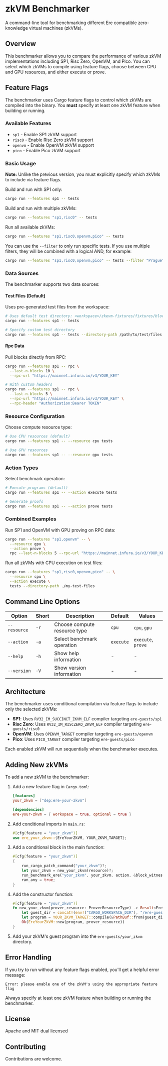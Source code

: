 # zkVM Benchmarker

A command-line tool for benchmarking different Ere compatible zero-knowledge virtual machines (zkVMs).

## Overview

This benchmarker allows you to compare the performance of various zkVM implementations including SP1, Risc Zero, OpenVM, and Pico. You can select which zkVMs to compile using feature flags, choose between CPU and GPU resources, and either execute or prove.

## Feature Flags

The benchmarker uses Cargo feature flags to control which zkVMs are compiled into the binary. You **must** specify at least one zkVM feature when building or running.

### Available Features

- `sp1` - Enable SP1 zkVM support
- `risc0` - Enable Risc Zero zkVM support  
- `openvm` - Enable OpenVM zkVM support
- `pico` - Enable Pico zkVM support

### Basic Usage

**Note:** Unlike the previous version, you must explicitly specify which zkVMs to include via feature flags.

Build and run with SP1 only:

```bash
cargo run --features sp1 -- tests
```

Build and run with multiple zkVMs:

```bash
cargo run --features "sp1,risc0" -- tests
```

Run all available zkVMs:

```bash
cargo run --features "sp1,risc0,openvm,pico" -- tests
```

You can use the `--filter` to only run specific tests. If you use multiple filters, they will be combined 
with a logical AND, for example:
```bash
cargo run --features "sp1,risc0,openvm,pico" -- tests --filter "Prague" --filter "Blockhash"
```

### Data Sources

The benchmarker supports two data sources:

#### Test Files (Default)

Uses pre-generated test files from the workspace:

```bash
# Uses default test directory: <workspace>/zkevm-fixtures/fixtures/blockchain_tests
cargo run --features sp1 -- tests

# Specify custom test directory
cargo run --features sp1 -- tests --directory-path /path/to/test/files
```

#### Rpc Data

Pull blocks directly from RPC:

```bash
cargo run --features sp1 -- rpc \
  --last-n-blocks 10 \
  --rpc-url "https://mainnet.infura.io/v3/YOUR_KEY"

# With custom headers
cargo run --features sp1 -- rpc \
  --last-n-blocks 5 \
  --rpc-url "https://mainnet.infura.io/v3/YOUR_KEY" \
  --rpc-header "Authorization:Bearer TOKEN"
```

### Resource Configuration

Choose compute resource type:

```bash
# Use CPU resources (default)
cargo run --features sp1 -- --resource cpu tests

# Use GPU resources
cargo run --features sp1 -- --resource gpu tests
```

### Action Types

Select benchmark operation:

```bash
# Execute programs (default)
cargo run --features sp1 -- --action execute tests

# Generate proofs
cargo run --features sp1 -- --action prove tests
```

### Combined Examples

Run SP1 and OpenVM with GPU proving on RPC data:

```bash
cargo run --features "sp1,openvm" -- \
  --resource gpu \
  --action prove \
  rpc --last-n-blocks 5 --rpc-url "https://mainnet.infura.io/v3/YOUR_KEY"
```

Run all zkVMs with CPU execution on test files:

```bash
cargo run --features "sp1,risc0,openvm,pico" -- \
  --resource cpu \
  --action execute \
  tests --directory-path ./my-test-files
```

## Command Line Options

| Option | Short | Description | Default | Values |
|--------|-------|-------------|---------|---------|
| `--resource` | `-r` | Choose compute resource type | `cpu` | `cpu`, `gpu` |
| `--action` | `-a` | Select benchmark operation | `execute` | `execute`, `prove` |
| `--help` | `-h` | Show help information | - | - |
| `--version` | `-V` | Show version information | - | - |

## Architecture

The benchmarker uses conditional compilation via feature flags to include only the selected zkVMs:

- **SP1**: Uses `RV32_IM_SUCCINCT_ZKVM_ELF` compiler targeting `ere-guests/sp1`
- **Risc Zero**: Uses `RV32_IM_RISCZERO_ZKVM_ELF` compiler targeting `ere-guests/risc0`  
- **OpenVM**: Uses `OPENVM_TARGET` compiler targeting `ere-guests/openvm`
- **Pico**: Uses `PICO_TARGET` compiler targeting `ere-guests/pico`

Each enabled zkVM will run sequentially when the benchmarker executes.

## Adding New zkVMs

To add a new zkVM to the benchmarker:

1. Add a new feature flag in `Cargo.toml`:

   ```toml
   [features]
   your_zkvm = ["dep:ere-your-zkvm"]

   [dependencies]
   ere-your-zkvm = { workspace = true, optional = true }
   ```

2. Add conditional imports in `main.rs`:

   ```rust
   #[cfg(feature = "your_zkvm")]
   use ere_your_zkvm::{EreYourZkVM, YOUR_ZKVM_TARGET};
   ```

3. Add a conditional block in the main function:

   ```rust
   #[cfg(feature = "your_zkvm")]
   {
       run_cargo_patch_command("your_zkvm")?;
       let your_zkvm = new_your_zkvm(resource)?;
       run_benchmark_ere("your_zkvm", your_zkvm, action, &block_witness_gen).await?;
       ran_any = true;
   }
   ```

4. Add the constructor function:

   ```rust
   #[cfg(feature = "your_zkvm")]
   fn new_your_zkvm(prover_resource: ProverResourceType) -> Result<EreYourZkVM, Box<dyn std::error::Error>> {
       let guest_dir = concat!(env!("CARGO_WORKSPACE_DIR"), "/ere-guests/your_zkvm");
       let program = YOUR_ZKVM_TARGET::compile(&PathBuf::from(guest_dir))?;
       Ok(EreYourZkVM::new(program, prover_resource))
   }
   ```

5. Add your zkVM's guest program into the `ere-guests/your_zkvm` directory.

## Error Handling

If you try to run without any feature flags enabled, you'll get a helpful error message:

```
Error: please enable one of the zkVM's using the appropriate feature flag
```

Always specify at least one zkVM feature when building or running the benchmarker.

## License

Apache and MIT dual licensed

## Contributing

Contributions are welcome.
